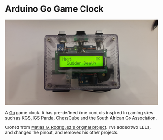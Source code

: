 # Arduino Go Game Clock

![Gameclock](./screenshots/GustavBertram/img1.jpg)

A [Go](https://en.wikipedia.org/wiki/Go_(game)) game clock. It has pre-defined time controls inspired in gaming sites such as KGS, IGS Panda, ChessCube and the South African Go Association.

Cloned from [Matías G. Rodriguez's original project](https://github.com/matiasgrodriguez/Arduino). I've added two LEDs, and changed the pinout, and removed his other projects.

